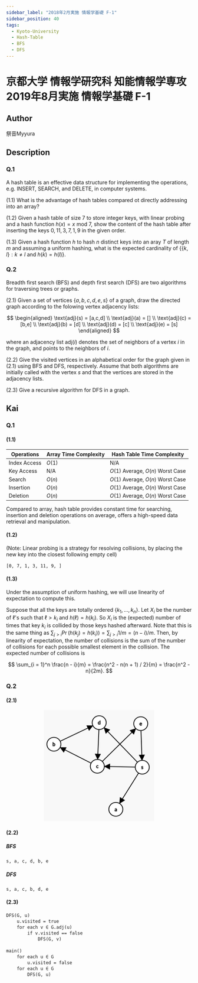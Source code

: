```yaml
---
sidebar_label: "2018年2月実施 情報学基礎 F-1"
sidebar_position: 40
tags:
  - Kyoto-University
  - Hash-Table
  - BFS
  - DFS
---
```

# 京都大学 情報学研究科 知能情報学専攻 2019年8月実施 情報学基礎 F-1

## **Author**
祭音Myyura

## **Description**
### Q.1
A hash table is an effective data structure for implementing the operations, e.g. INSERT, SEARCH, and DELETE, in computer systems.

(1.1) What is the advantage of hash tables compared ot directly addressing into an array?

(1.2) Given a hash table of size $7$ to store integer keys, with linear probing and a hash function $h(x) = x \text{ mod } 7$, show the content of the hash table after inserting the keys $0,11,3,7,1,9$ in the given order.

(1.3) Given a hash function $h$ to hash $n$ distinct keys into an aray $T$ of length $m$ and assuming a uniform hashing, what is the expected cardinality of $\{\{k, l\}: k \neq l \text{ and } h(k) = h(l)\}$.

### Q.2
Breadth first search (BFS) and depth first search (DFS) are two algorithms for traversing trees or graphs.

(2.1) Given a set of vertices $\{a,b,c,d, e,s\}$ of a graph, draw the directed graph according to the folowing vertex adjacency lists:

$$
\begin{aligned}
\text{adj}(s) = [a,c,d] \\
\text{adj}(a) = [] \\
\text{adj}(c) = [b,e] \\
\text{adj}(b) = [d] \\
\text{adj}(d) = [c] \\
\text{adj}(e) = [s]
\end{aligned}
$$

where an adjacency list $\text{adj}(i)$ denotes the set of neighbors of a vertex $i$ in the graph, and points to the neighbors of $i$.

(2.2) Give the visited vertices in an alphabetical order for the graph given in (2.1) using BFS and DFS, respectively.
Assume that both algorithms are initially called with the vertex $s$ and that the vertices are stored in the adjacency lists.

(2.3) Give a recursive algorithm for DFS in a graph.

## **Kai**
### Q.1
#### (1.1)
|**Operations**|**Array Time Complexity**|**Hash Table Time Complexity**|
|-|-|-|
|Index Access|$O(1)$|N/A|
|Key Access|N/A|$O(1)$ Average, $O(n)$ Worst Case|
|Search|$O(n)$|$O(1)$ Average, $O(n)$ Worst Case|
|Insertion|$O(n)$|$O(1)$ Average, $O(n)$ Worst Case|
|Deletion|$O(n)$|$O(1)$ Average, $O(n)$ Worst Case|

Compared to array, hash table provides constant time for searching, insertion and deletion operations on average, offers a high-speed data retrieval and manipulation.

#### (1.2)
(Note: Linear probing is a strategy for resolving collisions, by placing the new key into the closest following empty cell)

```text
[0, 7, 1, 3, 11, 9, ]
```

#### (1.3)
Under the assumption of uniform hashing, we will use linearity of expectation to compute this.

Suppose that all the keys are totally ordered $\{k_1, \dots, k_n\}$.
Let $X_i$ be the number of $\ell$'s such that $\ell > k_i$ and $h(\ell) = h(k_i)$.
So $X_i$ is the (expected) number of times that key $k_i$ is collided by those keys hashed afterward.
Note that this is the same thing as $\sum_{j > i} \Pr(h(k_j) = h(k_i)) = \sum_{j > i} 1 / m = (n - i) / m$.
Then, by linearity of expectation, the number of collisions is the sum of the number of collisions for each possible smallest element in the collision.
The expected number of collisions is

$$
\sum_{i = 1}^n \frac{n - i}{m} = \frac{n^2 - n(n + 1) / 2}{m} = \frac{n^2 - n}{2m}.
$$

### Q.2
#### (2.1)

<figure style="text-align:center;">
  <img src="https://raw.githubusercontent.com/Myyura/the_kai_project_assets/main/kakomonn/kyoto_university/informatics/ist_201802_kiso_f1_p1.png" width="300" height="300" alt=""/>
</figure>

#### (2.2)
##### BFS
```text
s, a, c, d, b, e
```

##### DFS
```text
s, a, c, b, d, e
```

#### (2.3)
```text
DFS(G, u)
    u.visited = true
    for each v ∈ G.adj(u)
        if v.visited == false
            DFS(G, v)
     
main()
    for each u ∈ G
        u.visited = false
    for each u ∈ G
        DFS(G, u)
```